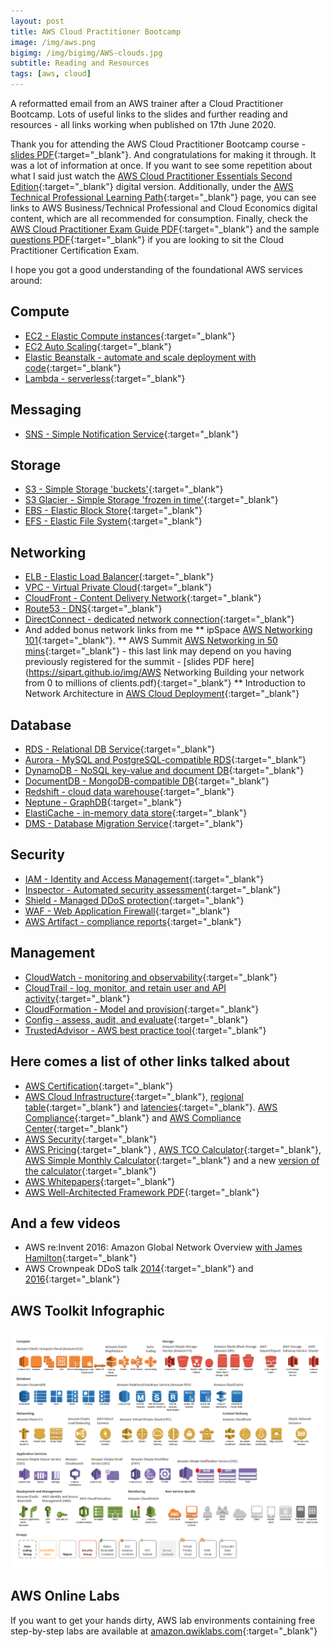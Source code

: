 ```yaml
---
layout: post
title: AWS Cloud Practitioner Bootcamp
image: /img/aws.png
bigimg: /img/bigimg/AWS-clouds.jpg
subtitle: Reading and Resources
tags: [aws, cloud]
---
```


A reformatted email from an AWS trainer after a Cloud Practitioner Bootcamp. Lots of useful links to the slides and further reading and resources - all links working when published on 17th June 2020.

Thank you for attending the AWS Cloud Practitioner Bootcamp course - [slides PDF](https://cloud-practitioner-essentials.s3-eu-west-1.amazonaws.com/Cloud-Practitioner-Essentials.pdf){:target="_blank"}. And congratulations for making it through. It was a lot of information at once. If you want to see some repetition about what I said just watch the [AWS Cloud Practitioner Essentials Second Edition](https://partnercentral.awspartner.com/LmsSsoRedirect?RelayState=%2flearningobject%2fcurriculum%3fid%3d27076){:target="_blank"} digital version. Additionally, under the [AWS Technical Professional Learning Path](https://aws.amazon.com/partners/training/path-tech-pro/){:target="_blank"} page, you can see links to AWS Business/Technical Professional and Cloud Economics digital content, which are all recommended for consumption. Finally, check the [AWS Cloud Practitioner Exam Guide PDF](https://d1.awsstatic.com/training-and-certification/Docs%20-%20Cloud%20Practitioner/AWS_Certified_Cloud_Practitioner_Exam_Guide_EN_v.1.7.pdf){:target="_blank"} and the sample [questions PDF](https://d1.awsstatic.com/training-and-certification/Docs%20-%20Cloud%20Practitioner/AWS%20Certified%20Cloud%20Practioner_Sample%20Questions_v1.1_FINAL.PDF){:target="_blank"} if you are looking to sit the Cloud Practitioner Certification Exam.
 
I hope you got a good understanding of the foundational AWS services around:

## Compute
* [EC2 - Elastic Compute instances](https://aws.amazon.com/ec2/){:target="_blank"}
* [EC2 Auto Scaling](https://aws.amazon.com/ec2/autoscaling/){:target="_blank"}
* [Elastic Beanstalk - automate and scale deployment with code](https://aws.amazon.com/elasticbeanstalk){:target="_blank"}
* [Lambda - serverless](https://aws.amazon.com/lambda/){:target="_blank"}

## Messaging
* [SNS - Simple Notification Service](https://aws.amazon.com/sns){:target="_blank"}

## Storage
* [S3 -  Simple Storage 'buckets'](https://aws.amazon.com/s3/){:target="_blank"}
* [S3 Glacier - Simple Storage 'frozen in time'](https://aws.amazon.com/glacier/){:target="_blank"}
* [EBS - Elastic Block Store](https://aws.amazon.com/ebs/){:target="_blank"}
* [EFS - Elastic File System](https://aws.amazon.com/efs/){:target="_blank"}

## Networking
* [ELB - Elastic Load Balancer](https://aws.amazon.com/elasticloadbalancing/){:target="_blank"}
* [VPC - Virtual Private Cloud](https://aws.amazon.com/vpc/){:target="_blank"}
* [CloudFront - Content Delivery Network](https://aws.amazon.com/cloudfront/){:target="_blank"}
* [Route53 - DNS](https://aws.amazon.com/route53/){:target="_blank"}
* [DirectConnect - dedicated network connection](https://aws.amazon.com/directconnect/){:target="_blank"}
* And added bonus network links from me
** ipSpace [AWS Networking 101](https://blog.ipspace.net/2020/05/aws-networking-101.html){:target="_blank"}. 
** AWS Summit [AWS Networking in 50 mins](https://onlinexperiences.com/scripts/Server.nxp?LASCmd=AI:1;F:US!100&DisplayItem=E382627&RandomValue=1592480271104){:target="_blank"} - this last link may depend on you having previously registered for the summit - [slides PDF here](https://sipart.github.io/img/AWS Networking Building your network from 0 to millions of clients.pdf){:target="_blank"}
** Introduction to Network Architecture in [AWS Cloud Deployment](https://dzone.com/articles/introduction-to-network-architecture-in-aws-cloud){:target="_blank"}

## Database
* [RDS - Relational DB Service](https://aws.amazon.com/rds/){:target="_blank"}
* [Aurora - MySQL and PostgreSQL-compatible RDS](https://aws.amazon.com/rds/aurora/){:target="_blank"}
* [DynamoDB - NoSQL key-value and document DB](https://aws.amazon.com/dynamodb){:target="_blank"}
* [DocumentDB - MongoDB-compatible DB](https://aws.amazon.com/documentdb/){:target="_blank"}
* [Redshift - cloud data warehouse](https://aws.amazon.com/redshift/){:target="_blank"}
* [Neptune - GraphDB](https://aws.amazon.com/neptune/){:target="_blank"}
* [ElastiCache - in-memory data store](https://aws.amazon.com/elasticache/){:target="_blank"}
* [DMS - Database Migration Service](https://aws.amazon.com/dms/){:target="_blank"}

## Security
* [IAM - Identity and Access Management](https://aws.amazon.com/iam/){:target="_blank"}
* [Inspector - Automated security assessment](https://aws.amazon.com/inspector){:target="_blank"}
* [Shield - Managed DDoS protection](https://aws.amazon.com/shield/){:target="_blank"}
* [WAF - Web Application Firewall](https://aws.amazon.com/waf){:target="_blank"}
* [AWS Artifact - compliance reports](https://aws.amazon.com/artifact/){:target="_blank"}

## Management
* [CloudWatch - monitoring and observability](https://aws.amazon.com/cloudwatch/){:target="_blank"}
* [CloudTrail - log, monitor, and retain user and API activity](https://aws.amazon.com/cloudtrail/){:target="_blank"}
* [CloudFormation - Model and provision](https://aws.amazon.com/cloudformation/){:target="_blank"}
* [Config - assess, audit, and evaluate](https://aws.amazon.com/config/){:target="_blank"}
* [TrustedAdvisor - AWS best practice tool](https://aws.amazon.com/premiumsupport/technology/trusted-advisor/){:target="_blank"}

## Here comes a list of other links talked about
* [AWS Certification](https://aws.amazon.com/certification/certification-prep/){:target="_blank"}
* [AWS Cloud Infrastructure](https://www.infrastructure.aws/){:target="_blank"}, [regional table](https://aws.amazon.com/about-aws/global-infrastructure/regional-product-services/){:target="_blank"} and [latencies](https://www.cloudping.info/){:target="_blank"}. [AWS Compliance](https://aws.amazon.com/compliance/){:target="_blank"} and [AWS Compliance Center](https://www.atlas.aws/?nolayer=1){:target="_blank"}
* [AWS Security](https://aws.amazon.com/security/){:target="_blank"}
* [AWS Pricing](https://aws.amazon.com/pricing/){:target="_blank"} , [AWS TCO Calculator](https://aws.amazon.com/tco-calculator/){:target="_blank"}, [AWS Simple Monthly Calculator](https://calculator.s3.amazonaws.com/index.html){:target="_blank"} and a new [version of the calculator](https://calculator.aws/#/addService){:target="_blank"}
* [AWS Whitepapers](https://aws.amazon.com/whitepapers/){:target="_blank"}
* [AWS Well-Architected Framework PDF](https://d1.awsstatic.com/whitepapers/architecture/AWS_Well-Architected_Framework.pdf){:target="_blank"}

## And a few videos
* AWS re:Invent 2016: Amazon Global Network Overview [with James Hamilton](https://www.youtube.com/watch?v=uj7Ting6Ckk&t=197s){:target="_blank"}
* AWS Crownpeak DDoS talk [2014](https://www.youtube.com/watch?v=OT2y3DzMEmQ&t=38m){:target="_blank"} and [2016](https://www.youtube.com/watch?v=w9fSW6qMktA&t=806s){:target="_blank"}
 
## AWS Toolkit Infographic
![AWS Toolkit](/img/bigimg/aws-toolkit.png)
 
## AWS Online Labs
If you want to get your hands dirty, AWS lab environments containing free step-by-step labs are available at [amazon.qwiklabs.com](https://amazon.qwiklabs.com/catalog?page=2&per_page=50){:target="_blank"}
